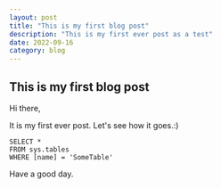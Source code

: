 ```yaml
---
layout: post
title: "This is my first blog post"
description: "This is my first ever post as a test"
date: 2022-09-16
category: blog
---
```



## This is my first blog post


Hi there,

It is my first ever post. Let's see how it goes.:)

 ```tsql
 SELECT *
 FROM sys.tables
 WHERE [name] = 'SomeTable'
 ```


Have a good day.
